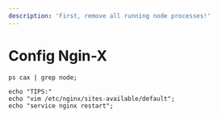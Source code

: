 ```yaml
---  
description: 'First, remove all running node processes!'  
---  
```

  
# Config Ngin-X  
  
```  
ps cax | grep node;  
```  
  
```text  
echo "TIPS:"  
echo "vim /etc/nginx/sites-available/default";  
echo "service nginx restart";  
```  
  
  
  
  
  
  
  
  
  
